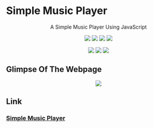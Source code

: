 # Simple Music Player

<p align="center">
A Simple Music Player Using JavaScript
</p>

<p align="center">
<a href="https://github.com/anupam215769/Simple-Music-Player"><img src="https://badges.frapsoft.com/os/v1/open-source.svg?v=103"></a>
<a href="https://github.com/anupam215769/Simple-Music-Player"><img src="https://img.shields.io/badge/Built%20by-developers%20%3C%2F%3E-0059b3"></a>
<a href="https://github.com/anupam215769/Simple-Music-Player"><img src="https://img.shields.io/static/v1.svg?label=Contributions&message=Welcome&color=yellow"></a>
<a href="https://github.com/anupam215769"><img src="https://img.shields.io/badge/Maintained%3F-yes-brightgreen.svg?v=103"></a>
</p>

<p align="center">
<a href="https://github.com/anupam215769/Simple-Music-Player/graphs/contributors"><img src="https://img.shields.io/github/contributors/anupam215769/Simple-Music-Player?color=brightgreen"></a>
<a href="https://github.com/anupam215769/Simple-Music-Player/stargazers"><img src="https://img.shields.io/github/stars/anupam215769/Simple-Music-Player?color=0059b3"></a>
<a href="https://github.com/anupam215769/Simple-Music-Player/network/members"><img src="https://img.shields.io/github/forks/anupam215769/Simple-Music-Player?color=yellow"></a>
</p>

## Glimpse Of The Webpage

<p align="center"><img src="https://i.imgur.com/FVQ6z8q.png"></p>

## Link

### [Simple Music Player](https://anupam215769.github.io/Simple-Music-Player/)



